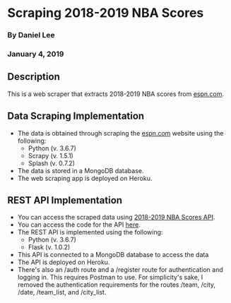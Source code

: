 # Scraping 2018-2019 NBA Scores

<h3>By Daniel Lee</h3>
<h3>January 4, 2019</h3>

## Description

This is a web scraper that extracts 2018-2019 NBA scores from <a href='http://www.espn.com'>espn.com</a>.

<h2>Data Scraping Implementation</h2>
	<ul>
		<li>The data is obtained through scraping the <a href="http://www.espn.com">espn.com</a> website using the following:
			<ul>
				<li>Python (v. 3.6.7)
				<li>Scrapy (v. 1.5.1)
				<li>Splash (v. 0.7.2)
			</ul>
		<li>The data is stored in a MongoDB database. 
		<li>The web scraping app is deployed on Heroku. 
	</ul>
<h2>REST API Implementation</h2>
	<ul>
		<li>You can access the scraped data using <a href='https://nba-scores-api.herokuapp.com/'>2018-2019 NBA Scores API</a>.
		<li>You can access the code for the API <a href='https://github.com/danielhanbitlee/nba_scores_api_flask_pymongo'>here</a>.
		<li>The REST API is implemented using the following:
		<ul>
			<li>Python (v. 3.6.7)
			<li>Flask (v. 1.0.2)
		</ul>
		<li>This API is connected to a MongoDB database to access the data
		<li>The API is deployed on Heroku.
		<li>There's also an /auth route and a /register route for authentication and logging in. This requires Postman to use. For simplicity's sake, I removed the authentication requirements for the routes /team, /city, /date, /team_list, and /city_list.
	</ul>

